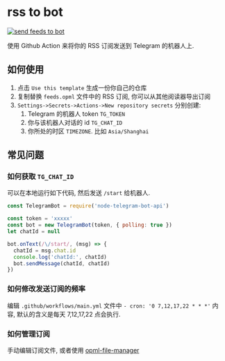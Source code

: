 # rss to bot

[![send feeds to bot](https://github.com/hyoban/rss-to-bot/actions/workflows/main.yml/badge.svg)](https://github.com/hyoban/rss-to-bot/actions/workflows/main.yml)

使用 Github Action 来将你的 RSS 订阅发送到 Telegram 的机器人上.

## 如何使用

1. 点击 `Use this template` 生成一份你自己的仓库
2. 复制替换 `feeds.opml` 文件中的 RSS 订阅, 你可以从其他阅读器导出订阅
3. `Settings->Secrets->Actions->New repository secrets` 分别创建:
    1. Telegram 的机器人 token `TG_TOKEN`
    2. 你与该机器人对话的 id `TG_CHAT_ID`
    3. 你所处的时区 `TIMEZONE`. 比如 `Asia/Shanghai`

## 常见问题

### 如何获取 `TG_CHAT_ID`

可以在本地运行如下代码, 然后发送 `/start` 给机器人.

```js
const TelegramBot = require('node-telegram-bot-api')

const token = 'xxxxx'
const bot = new TelegramBot(token, { polling: true })
let chatId = null

bot.onText(/\/start/, (msg) => {
  chatId = msg.chat.id
  console.log('chatId:', chatId)
  bot.sendMessage(chatId, chatId)
})
```

### 如何修改发送订阅的频率

编辑 `.github/workflows/main.yml` 文件中 `- cron: '0 7,12,17,22 * * *'` 内容, 默认的含义是每天 7,12,17,22 点会执行.


### 如何管理订阅

手动编辑订阅文件, 或者使用 [opml-file-manager](./packages/opml-file-manager/README.md)
